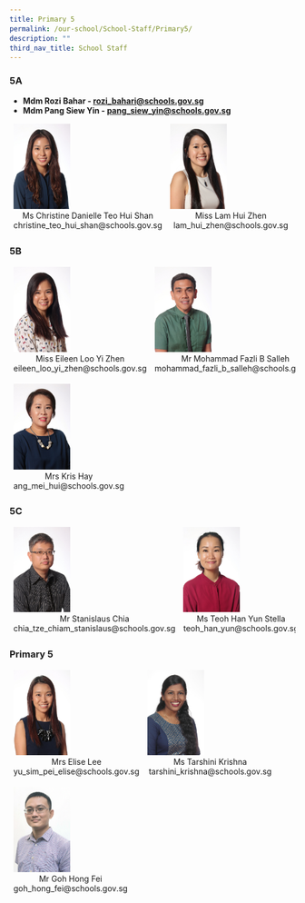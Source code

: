 ```yaml
---
title: Primary 5
permalink: /our-school/School-Staff/Primary5/
description: ""
third_nav_title: School Staff
---
```

### 5A
*   **Mdm Rozi Bahar - rozi_bahari@schools.gov.sg**  
*   **Mdm Pang Siew Yin - pang_siew_yin@schools.gov.sg**  
  
<table align="center"><thead><tr class="Jeff's blog table class">
<td style="width:50%"><img src="/images/2020%20Ms%20Christine.jpeg" style="width:100px"><center>Ms Christine Danielle Teo Hui Shan<br>christine_teo_hui_shan@schools.gov.sg</center></td>
<td style="width:50%"><img src="/images/2020%20Miss%20Lam.jpeg" style="width:100px"><center>Miss Lam Hui Zhen<br>lam_hui_zhen@schools.gov.sg</center></td></tr></thead></table>

### 5B

<table align="center"><thead><tr class="Jeff's blog table class">
<td style="width:50%"><img src="/images/2020%20Miss%20Eileen%20Loo.jpeg" style="width:100px"><center>Miss Eileen Loo Yi Zhen<br>eileen_loo_yi_zhen@schools.gov.sg</center></td>
<td style="width:50%"><img src="/images/2020%20Mr%20Fazli.jpeg" style="width:100px"><center>Mr Mohammad Fazli B Salleh<br>mohammad_fazli_b_salleh@schools.gov.sg</center></td></tr></thead></table><table align="center"><thead><tr class="Jeff's blog table class">
<td style="width:50%"><img src="/images/2020%20Mrs%20Kris%20Hay.jpeg" style="width:100px"><center>Mrs Kris Hay<br>ang_mei_hui@schools.gov.sg</center></td>
<td style="width:50%"></td></tr></thead></table>

### 5C

<table align="center"><thead><tr class="Jeff's blog table class">
<td style="width:50%"><img src="/images/2020%20Mr%20Stanislaus%20Chia.jpeg" style="width:100px"><center>Mr Stanislaus Chia<br>chia_tze_chiam_stanislaus@schools.gov.sg</center></td>
<td style="width:50%"><img src="/images/2020%20Ms%20Stella.jpeg" style="width:100px"><center>Ms Teoh Han Yun Stella<br>teoh_han_yun@schools.gov.sg</center></td></tr></thead></table>

### Primary 5

<table align="center"><thead><tr class="Jeff's blog table class">
<td style="width:50%"><img src="/images/2020%20Mrs%20Elise%20Lee.jpeg" style="width:100px"><center>Mrs Elise Lee<br>yu_sim_pei_elise@schools.gov.sg</center></td>
<td style="width:50%"><img src="/images/2019%20Miss%20Tarshini%20Krishna.jpeg" style="width:100px"><center>Ms Tarshini Krishna<br>tarshini_krishna@schools.gov.sg</center></td></tr></thead></table><table align="center"><thead><tr class="Jeff's blog table class">
<td style="width:50%"><img src="/images/2022%20Goh%20Hong%20Fei.jpeg" style="width:100px"><center>Mr Goh Hong Fei<br>goh_hong_fei@schools.gov.sg</center></td>
<td style="width:50%"></td></tr></thead></table>